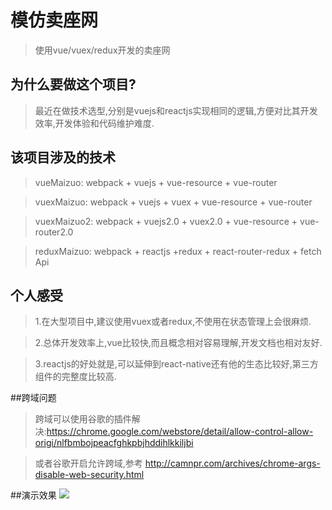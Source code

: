 # 模仿卖座网

> 使用vue/vuex/redux开发的卖座网

## 为什么要做这个项目?

> 最近在做技术选型,分别是vuejs和reactjs实现相同的逻辑,方便对比其开发效率,开发体验和代码维护难度.

## 该项目涉及的技术

> vueMaizuo: webpack + vuejs + vue-resource + vue-router

> vuexMaizuo: webpack + vuejs + vuex + vue-resource + vue-router

> vuexMaizuo2: webpack + vuejs2.0 + vuex2.0 + vue-resource + vue-router2.0

> reduxMaizuo: webpack + reactjs +redux + react-router-redux + fetch Api



## 个人感受

> 1.在大型项目中,建议使用vuex或者redux,不使用在状态管理上会很麻烦.

> 2.总体开发效率上,vue比较快,而且概念相对容易理解,开发文档也相对友好.

> 3.reactjs的好处就是,可以延伸到react-native还有他的生态比较好,第三方组件的完整度比较高.

##跨域问题

> 跨域可以使用谷歌的插件解决:https://chrome.google.com/webstore/detail/allow-control-allow-origi/nlfbmbojpeacfghkpbjhddihlkkiljbi

> 或者谷歌开启允许跨域,参考 http://camnpr.com/archives/chrome-args-disable-web-security.html

##演示效果
![](vue卖座网.gif)
